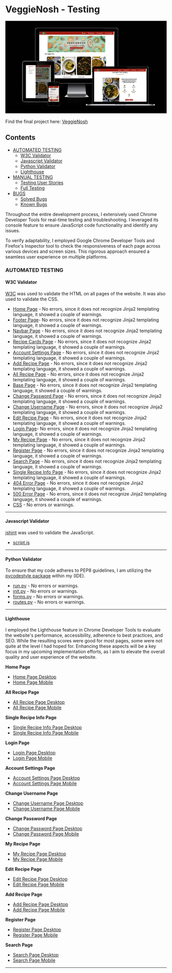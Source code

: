 # VeggieNosh - Testing
![VeggieNosh](documentation/readme/am_i_responsive.png)
 
Find the final project here: [VeggieNosh](#)

## Contents
- [AUTOMATED TESTING](#automated-testing)
  - [W3C Validator](#w3c-validator)
  - [Javascript Validator](#javascript-validator)
  - [Python Validator](#python-validator)
  - [Lighthouse](#lighthouse)
- [MANUAL TESTING](#manual-testing)
  - [Testing User Stories](#testing-user-stories)
  - [Full Testing](#full-testing)
- [BUGS](#bugs)
  - [Solved Bugs](#solved-bugs)
  - [Known Bugs](#known-bugs)

Throughout the entire development process, I extensively used Chrome Developer Tools for real-time testing and troubleshooting. I leveraged its console feature to ensure JavaScript code functionality and identify any issues.

To verify adaptability, I employed Google Chrome Developer Tools and Firefox's Inspector tool to check the responsiveness of each page across various devices and screen sizes. This rigorous approach ensured a seamless user experience on multiple platforms.

### AUTOMATED TESTING
#### W3C Validator
[W3C](https://validator.w3.org/) was used to validate the HTML on all pages of the website. It was also used to validate the CSS.

- [Home Page](documentation/testing/validation/home_validator.png) - No errors, since it does not recognize Jinja2 templating language, it showed a couple of warnings.
- [Footer Page](documentation/testing/validation/footer_validator.png)- No errors, since it does not recognize Jinja2 templating language, it showed a couple of warnings.
- [Navbar Page](documentation/testing/validation/navbar_validator.png) - No errors, since it does not recognize Jinja2 templating language, it showed a couple of warnings.
- [Recipe Cards Page](documentation/testing/validation/cards_validator.png) - No errors, since it does not recognize Jinja2 templating language, it showed a couple of warnings.
- [Account Settings Page](documentation/testing/validation/account_validator.png) - No errors, since it does not recognize Jinja2 templating language, it showed a couple of warnings.
- [Add Recipe Page](documentation/testing/validation/add_rec_validator.png) - No errors, since it does not recognize Jinja2 templating language, it showed a couple of warnings.
- [All Recipe Page](documentation/testing/validation/all_rec_validator.png) - No errors, since it does not recognize Jinja2 templating language, it showed a couple of warnings.
- [Base Page](documentation/testing/validation/base_validator.png) - No errors, since it does not recognize Jinja2 templating language, it showed a couple of warnings.
- [Change Password Page](documentation/testing/validation/change_pass_validator.png) - No errors, since it does not recognize Jinja2 templating language, it showed a couple of warnings.
- [Change Username Page](documentation/testing/validation/change_user_validator.png) - No errors, since it does not recognize Jinja2 templating language, it showed a couple of warnings.
- [Edit Recipe Page](documentation/testing/validation/edit_validator.png) - No errors, since it does not recognize Jinja2 templating language, it showed a couple of warnings.
- [Login Page](documentation/testing/validation/login_validator.png)- No errors, since it does not recognize Jinja2 templating language, it showed a couple of warnings.
- [My Recipe Page](documentation/testing/validation/my_rec_validator.png) - No errors, since it does not recognize Jinja2 templating language, it showed a couple of warnings.
- [Register Page](documentation/testing/validation/register_validator.png) - No errors, since it does not recognize Jinja2 templating language, it showed a couple of warnings.
- [Search Page](documentation/testing/validation/search_validator.png) - No errors, since it does not recognize Jinja2 templating language, it showed a couple of warnings.
- [Single Recipe Info Page](documentation/testing/validation/single_rec_validator.png) - No errors, since it does not recognize Jinja2 templating language, it showed a couple of warnings.
- [404 Error Page](documentation/testing/validation/404_validator.png) - No errors, since it does not recognize Jinja2 templating language, it showed a couple of warnings.
- [500 Error Page](documentation/testing/validation/500_validator.png) - No errors, since it does not recognize Jinja2 templating language, it showed a couple of warnings.
- [CSS](documentation/testing/validation/css_validator.png) - No errors or warnings.

------
#### Javascript Validator

[jshint](https://jshint.com/) was used to validate the JavaScript.
- [script.js](documentation/testing/validation/jshint.png)

------
#### Python Validator

To ensure that my code adheres to PEP8 guidelines, I am utilizing the [pycodestyle package](https://pypi.org/project/pycodestyle/) within my (IDE).

- [run.py](documentation/testing/validation/run_pep8_validator.png) - No errors or warnings.
- [init.py](documentation/testing/validation/init_pep8_validator.png) - No errors or warnings.
- [forms.py](documentation/testing/validation/forms_pep8_validator) - No errors or warnings.
- [routes.py](documentation/testing/validation/routes_pep8_validator) - No errors or warnings.

------
#### Lighthouse

I employed the Lighthouse feature in Chrome Developer Tools to evaluate the website's performance, accessibility, adherence to best practices, and SEO. While the resulting scores were good for most pages, some were not quite at the level I had hoped for. Enhancing these aspects will be a key focus in my upcoming implementation efforts, as I aim to elevate the overall quality and user experience of the website.

**Home Page**
- [Home Page Desktop](documentation/testing/validation/home_lh.png)
- [Home Page Mobile](documentation/testing/validation/home_mob_lh.png)

**All Recipe Page**
- [All Recipe Page Desktop](documentation/testing/validation/all_rec_lh.png) 
- [All Recipe Page Mobile](documentation/testing/validation/all_rec_mob_lh.png)

**Single Recipe Info Page**
- [Single Recipe Info Page Desktop](documentation/testing/validation/single_rec_lh.png)
- [Single Recipe Info Page Mobile](documentation/testing/validation/single_rec_mob_lh.png)

**Login Page**
- [Login Page Desktop](documentation/testing/validation/login_lh.png) 
- [Login Page Mobile](documentation/testing/validation/login_mob_lh.png)

**Account Settings Page**
- [Account Settings Page Desktop](documentation/testing/validation/account_lh.png)
- [Account Settings Page Mobile](documentation/testing/validation/account_mob_lh.png)

**Change Username Page**
- [Change Username Page Desktop](documentation/testing/validation/change_user_lh.png) 
- [Change Username Page Mobile](documentation/testing/validation/change_user_mob_lh.png) 

**Change Password Page**
- [Change Password Page Desktop](documentation/testing/validation/change_pass_lh.png)
- [Change Password Page Mobile](documentation/testing/validation/change_pass_mob_lh.png) 

**My Recipe Page**
- [My Recipe Page Desktop](documentation/testing/validation/my_rec_lh.png)
- [My Recipe Page Mobile](documentation/testing/validation/my_rec_mob_lh.png)

**Edit Recipe Page**
- [Edit Recipe Page Desktop](documentation/testing/validation/edit_lh.png)
- [Edit Recipe Page Mobile](documentation/testing/validation/edit_mob_lh.png)

**Add Recipe Page**
- [Add Recipe Page Desktop](documentation/testing/validation/add_rec_lh.png)
- [Add Recipe Page Mobile](documentation/testing/validation/add_rec_mob_lh.png) 

**Register Page**
- [Register Page Desktop](documentation/testing/validation/register_lh.png)
- [Register Page Mobile](documentation/testing/validation/register_mob_lh.png) 

**Search Page**
- [Search Page Desktop](documentation/testing/validation/search_lh.png) 
- [Search Page Mobile](documentation/testing/validation/search_mob_lh.png) 


------
